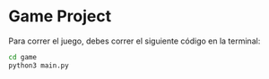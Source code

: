 # Game Project

Para correr el juego, debes correr el siguiente código en la terminal:


```sh
cd game
python3 main.py
```